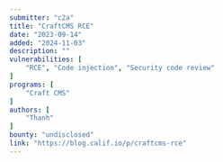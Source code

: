 ```yaml
---
submitter: "c2a"
title: "CraftCMS RCE"
date: "2023-09-14"
added: "2024-11-03"
description: ""
vulnerabilities: [
    "RCE", "Code injection", "Security code review"
]
programs: [
    "Craft CMS"
]
authors: [
    "Thanh"
]
bounty: "undisclosed"
link: "https://blog.calif.io/p/craftcms-rce"
---
```




